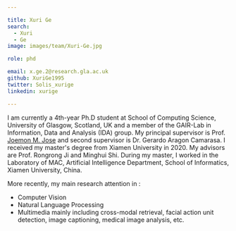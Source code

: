 ```yaml
---

title: Xuri Ge
search:
  - Xuri
  - Ge
image: images/team/Xuri-Ge.jpg

role: phd

email: x.ge.2@research.gla.ac.uk
github: XuriGe1995
twitter: Solis_xurige
linkedin: xurige

---
```


I am currently a 4th-year Ph.D student at School of Computing Science, University of Glasgow, Scotland, UK and a member of the GAIR-Lab in Information, Data and Analysis (IDA) group. My principal supervisor is Prof. [Joemon M. Jose](https://www.gla.ac.uk/schools/computing/staff/joemonjose/) and second supervisor is Dr. Gerardo Aragon Camarasa. I received my master's degree from Xiamen University in 2020. My advisors are Prof. Rongrong Ji and Minghui Shi. During my master, I worked in the Laboratory of MAC, Artificial Intelligence Department, School of Informatics, Xiamen University, China.

More recently, my main research attention in :
- Computer Vision
- Natural Language Processing 
- Multimedia
mainly including cross-modal retrieval, facial action unit detection, image captioning, medical image analysis, etc.
 
